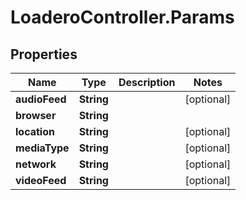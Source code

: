 # LoaderoController.Params

## Properties
Name | Type | Description | Notes
------------ | ------------- | ------------- | -------------
**audioFeed** | **String** |  | [optional] 
**browser** | **String** |  | 
**location** | **String** |  | [optional] 
**mediaType** | **String** |  | [optional] 
**network** | **String** |  | [optional] 
**videoFeed** | **String** |  | [optional] 


